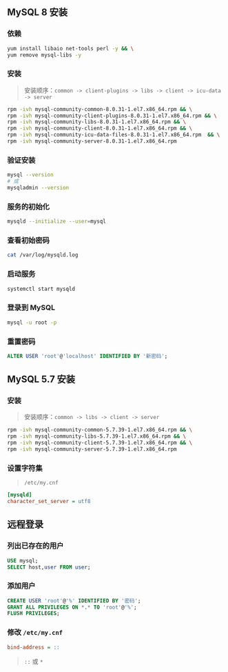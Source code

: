 ## MySQL 8 安装

### 依赖

```bash
yum install libaio net-tools perl -y && \
yum remove mysql-libs -y 
```

### 安装

> 安装顺序：`common -> client-plugins -> libs -> client -> icu-data -> server`

```bash
rpm -ivh mysql-community-common-8.0.31-1.el7.x86_64.rpm && \
rpm -ivh mysql-community-client-plugins-8.0.31-1.el7.x86_64.rpm && \
rpm -ivh mysql-community-libs-8.0.31-1.el7.x86_64.rpm && \
rpm -ivh mysql-community-client-8.0.31-1.el7.x86_64.rpm && \
rpm -ivh mysql-community-icu-data-files-8.0.31-1.el7.x86_64.rpm  && \
rpm -ivh mysql-community-server-8.0.31-1.el7.x86_64.rpm
```

### 验证安装

```bash
mysql --version
# 或
mysqladmin --version
```

### 服务的初始化

```bash
mysqld --initialize --user=mysql
```

### 查看初始密码

```bash
cat /var/log/mysqld.log
```
### 启动服务

```bash
systemctl start mysqld
```
### 登录到 MySQL

```bash
mysql -u root -p
```
### 重置密码

```sql
ALTER USER 'root'@'localhost' IDENTIFIED BY '新密码';
```

## MySQL 5.7 安装

### 安装

> 安装顺序：`common -> libs -> client -> server`

```bash
rpm -ivh mysql-community-common-5.7.39-1.el7.x86_64.rpm && \
rpm -ivh mysql-community-libs-5.7.39-1.el7.x86_64.rpm && \
rpm -ivh mysql-community-client-5.7.39-1.el7.x86_64.rpm && \
rpm -ivh mysql-community-server-5.7.39-1.el7.x86_64.rpm
```

### 设置字符集

> `/etc/my.cnf`

```ini
[mysqld]
character_set_server = utf8
```

## 远程登录

### 列出已存在的用户

```sql
USE mysql;
SELECT host,user FROM user;
```

### 添加用户

```sql
CREATE USER 'root'@'%' IDENTIFIED BY '密码';
GRANT ALL PRIVILEGES ON *.* TO 'root'@'%';
FLUSH PRIVILEGES;
```

### 修改 `/etc/my.cnf`

```ini
bind-address = ::
```

> `::` 或 `*`

